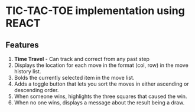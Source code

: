 # TIC-TAC-TOE implementation using REACT ####

## Features
1. **Time Travel** - Can track and correct from any past step
2. Displays the location for each move in the format (col, row) in the move history list.
3. Bolds the currently selected item in the move list.
4. Adds a toggle button that lets you sort the moves in either ascending or descending order.
5. When someone wins, highlights the three squares that caused the win.
6. When no one wins, displays a message about the result being a draw.